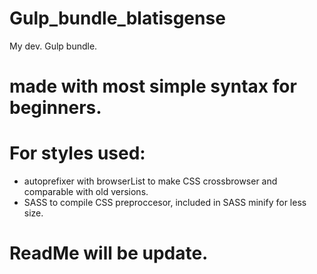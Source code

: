 # Gulp_bundle_blatisgense
My dev.  Gulp bundle.
# made with most simple syntax for beginners.
#
#
#
# For styles used:
- autoprefixer with browserList to make CSS crossbrowser and comparable with old versions. 
- SASS to compile CSS preproccesor, included in SASS minify for less size.
# ReadMe will be update.
